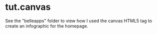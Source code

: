 # tut.canvas
See the "belleapps" folder to view how I used the canvas HTML5 tag to create an infographic for the homepage.
